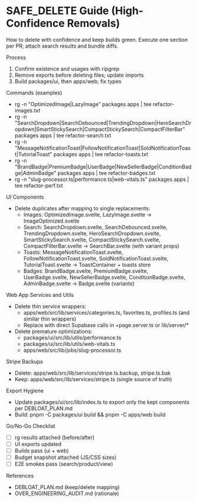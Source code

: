 # SAFE_DELETE Guide (High-Confidence Removals)

How to delete with confidence and keep builds green. Execute one section per PR; attach search results and bundle diffs.

Process
1) Confirm existence and usages with ripgrep
2) Remove exports before deleting files; update imports
3) Build packages/ui, then apps/web; fix types

Commands (examples)
- rg -n "OptimizedImage|LazyImage" packages apps | tee refactor-images.txt
- rg -n "SearchDropdown|SearchDebounced|TrendingDropdown|HeroSearchDropdown|SmartStickySearch|CompactStickySearch|CompactFilterBar" packages apps | tee refactor-search.txt
- rg -n "MessageNotificationToast|FollowNotificationToast|SoldNotificationToast|TutorialToast" packages apps | tee refactor-toasts.txt
- rg -n "BrandBadge|PremiumBadge|UserBadge|NewSellerBadge|ConditionBadge|AdminBadge" packages apps | tee refactor-badges.txt
- rg -n "slug-processor\.ts|performance\.ts|web-vitals\.ts" packages apps | tee refactor-perf.txt

UI Components
- Delete duplicates after mapping to single replacements:
  - Images: OptimizedImage.svelte, LazyImage.svelte → ImageOptimized.svelte
  - Search: SearchDropdown.svelte, SearchDebounced.svelte, TrendingDropdown.svelte, HeroSearchDropdown.svelte, SmartStickySearch.svelte, CompactStickySearch.svelte, CompactFilterBar.svelte → SearchBar.svelte (with variant props)
  - Toasts: MessageNotificationToast.svelte, FollowNotificationToast.svelte, SoldNotificationToast.svelte, TutorialToast.svelte → ToastContainer + toasts store
  - Badges: BrandBadge.svelte, PremiumBadge.svelte, UserBadge.svelte, NewSellerBadge.svelte, ConditionBadge.svelte, AdminBadge.svelte → Badge.svelte (variants)

Web App Services and Utils
- Delete thin service wrappers:
  - apps/web/src/lib/services/categories.ts, favorites.ts, profiles.ts (and similar thin wrappers)
  - Replace with direct Supabase calls in +page.server.ts or lib/server/*
- Delete premature optimizations:
  - packages/ui/src/lib/utils/performance.ts
  - packages/ui/src/lib/utils/web-vitals.ts
  - apps/web/src/lib/jobs/slug-processor.ts

Stripe Backups
- Delete: apps/web/src/lib/services/stripe.ts.backup, stripe.ts.bak
- Keep: apps/web/src/lib/services/stripe.ts (single source of truth)

Export Hygiene
- Update packages/ui/src/lib/index.ts to export only the kept components per DEBLOAT_PLAN.md
- Build: pnpm -C packages/ui build && pnpm -C apps/web build

Go/No-Go Checklist
- [ ] rg results attached (before/after)
- [ ] UI exports updated
- [ ] Builds pass (ui + web)
- [ ] Budget snapshot attached (JS/CSS sizes)
- [ ] E2E smokes pass (search/product/view)

References
- DEBLOAT_PLAN.md (keep/delete mapping)
- OVER_ENGINEERING_AUDIT.md (rationale)

